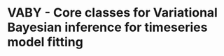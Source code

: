 VABY - Core classes for Variational Bayesian inference for timeseries model fitting
===================================================================================


